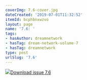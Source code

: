 ```yaml
---
coverImg: 7.6-cover.jpg
dateCreated: '2019-07-01T11:32:52'
itemId: bcphbnxwzvo
layout: page
name: '7.6: '
tags:
- hasAuthor: dreamnetwork
- hasTag: dream-network-volume-7
- hasTag: dreamnetwork
type: post
urlSlug: '7.6'
---
```

<img class="card-journal-img" src="../images/7.6-rect.jpg"/><a href="../files/pdfs/Volume_7/7.6-Dream-Network-Bulletin_Volume-7-Number-6.pdf" download="">Download issue 7.6</a>